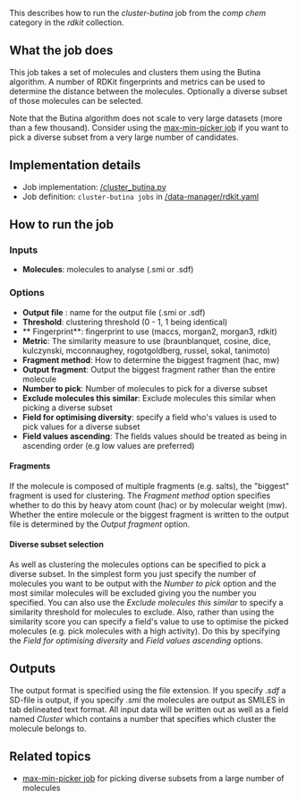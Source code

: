 This describes how to run the *cluster-butina* job from the *comp chem* category in the *rdkit* collection.

## What the job does

This job takes a  set of molecules and clusters them using the Butina algorithm. A number of RDKit fingerprints and metrics can be used to determine the distance between the molecules. Optionally a diverse subset of those molecules can be selected.

Note that the Butina algorithm does not scale to very large datasets (more than a few thousand). Consider using the [max-min-picker job](https://discourse.squonk.it/t/job-max-min-picker/69) if you want to pick a diverse subset from a very large number of candidates.

## Implementation details

* Job implementation: [/cluster_butina.py]()
* Job definition: `cluster-butina jobs` in [/data-manager/rdkit.yaml]()

## How to run the job

### Inputs

* **Molecules**: molecules to analyse (.smi or .sdf)

### Options

* **Output file** : name for the output file (.smi or .sdf)
* **Threshold**: clustering threshold (0 - 1, 1 being identical)
* ** Fingerprint**: fingerprint to use (maccs,  morgan2, morgan3, rdkit)
* **Metric**: The similarity measure to use (braunblanquet, cosine, dice, kulczynski, mcconnaughey, rogotgoldberg, russel, sokal, tanimoto)
* **Fragment method**: How to determine the biggest fragment (hac, mw)
* **Output fragment**: Output the biggest fragment rather than the entire molecule
* **Number to pick**: Number of molecules to pick for a diverse subset
* **Exclude molecules this similar**: Exclude molecules this similar when picking a diverse subset
* **Field for optimising diversity**: specify a field who's values is used to pick values for a diverse subset
* **Field values ascending**: The fields values should be treated as being in ascending order (e.g low values are preferred)


#### Fragments
If the molecule is composed of multiple fragments (e.g. salts), the "biggest" fragment is used for clustering. The *Fragment method* option specifies whether to do this by heavy atom count (hac) or by molecular weight (mw). Whether the entire molecule or the biggest fragment is written to the output file is determined by the *Output fragment* option.

#### Diverse subset selection
As well as clustering the molecules options can be specified to pick a diverse subset.
In the simplest form you just specify the number of molecules you want to be output with the *Number to pick* option and the most similar molecules will be excluded giving you the number you specified.
You can also use the *Exclude molecules this similar* to specify a similarity threshold for molecules to exclude.
Also, rather than using the similarity score you can specify a field's value to use to optimise the picked molecules (e.g. pick molecules with a high activity). Do this by specifying the *Field for optimising diversity* and *Field values ascending* options.

## Outputs

The output format is specified using the file extension. If you specify *.sdf* a SD-file is output, if you specify *.smi* the molecules are output as SMILES in tab delineated text format. All input data will be written out as well as a field named *Cluster* which contains a number that specifies which cluster the molecule belongs to.

## Related topics
* [max-min-picker job](max-min-picker.md)  for picking diverse subsets from a large number of molecules